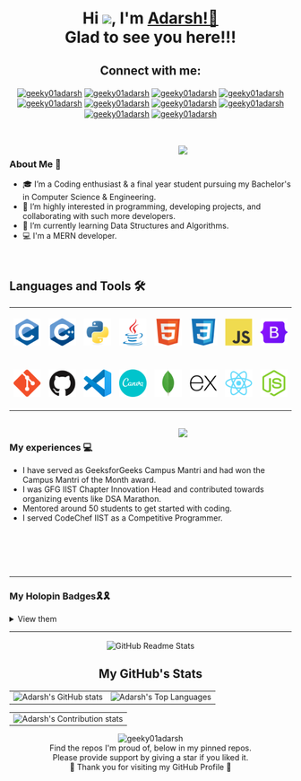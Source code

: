 <!-- headline -->
<h1 align="center">Hi <img src="https://github.com/seanprashad/slackmoji/blob/master/emoji/blob/blob-wave-gif.gif" width="40px">, I'm <a href="https://geeky01adarsh.github.io/portfolio" target="_blank">Adarsh!💙</a></br> Glad to see you here!!!</h1>

<!-- Social Links -->
<h2 align="center">Connect with me:</h2>
<p align="center">
<a href="https://stackoverflow.com/users/15397231/geeky01adarsh" target="blank"><img align="center" src="https://raw.githubusercontent.com/rahuldkjain/github-profile-readme-generator/master/src/images/icons/Social/stack-overflow.svg" alt="geeky01adarsh" height="30" width="40" /></a>
<a href="https://linkedin.com/in/geeky01adarsh" target="blank"><img align="center" src="https://raw.githubusercontent.com/rahuldkjain/github-profile-readme-generator/master/src/images/icons/Social/linked-in-alt.svg" alt="geeky01adarsh" height="30" width="40" /></a>
<a href="https://auth.geeksforgeeks.org/user/geeky01adarsh" target="blank"><img align="center" src="https://raw.githubusercontent.com/rahuldkjain/github-profile-readme-generator/master/src/images/icons/Social/geeks-for-geeks.svg" alt="geeky01adarsh" height="30" width="40" /></a>
<a href="https://www.leetcode.com/geeky01adarsh" target="blank"><img align="center" src="https://raw.githubusercontent.com/rahuldkjain/github-profile-readme-generator/master/src/images/icons/Social/leet-code.svg" alt="geeky01adarsh" height="30" width="40" /></a>
<a href="https://dev.to/geeky01adarsh" target="blank"><img align="center" src="https://raw.githubusercontent.com/rahuldkjain/github-profile-readme-generator/master/src/images/icons/Social/devto.svg" alt="geeky01adarsh" height="30" width="40" /></a>
<a href="https://twitter.com/geeky01adarsh" target="blank"><img align="center" src="https://raw.githubusercontent.com/rahuldkjain/github-profile-readme-generator/master/src/images/icons/Social/twitter.svg" alt="geeky01adarsh" height="30" width="40" /></a>
<a href="https://hashnode.com/geeky01adarsh" target="blank"><img align="center" src="https://raw.githubusercontent.com/rahuldkjain/github-profile-readme-generator/master/src/images/icons/Social/hashnode.svg" alt="geeky01adarsh" height="30" width="40" /></a>
<a href="https://www.codechef.com/users/geeky01adarsh" target="blank"><img align="center" src="https://cdn.jsdelivr.net/npm/simple-icons@3.1.0/icons/codechef.svg" alt="geeky01adarsh" height="30" width="40" /></a>
<a href="https://codeforces.com/profile/geeky01adarsh" target="blank"><img align="center" src="https://raw.githubusercontent.com/rahuldkjain/github-profile-readme-generator/master/src/images/icons/Social/codeforces.svg" alt="geeky01adarsh" height="30" width="40" /></a>
<a href="https://www.hackerearth.com/geeky01adarsh" target="blank"><img align="center" src="https://raw.githubusercontent.com/rahuldkjain/github-profile-readme-generator/master/src/images/icons/Social/hackerearth.svg" alt="geeky01adarsh" height="30" width="40" /></a>

</p>
<br/><br/>

<!-- display image -->
<img  src="geeky01adarsh.png" width="40%" align="right" >

<!-- about me -->

### About Me 🚀

- 🎓 I’m a Coding enthusiast & a final year student pursuing my Bachelor's in Computer Science & Engineering.
- 👀 I’m highly interested in programming, developing projects, and collaborating with such more developers.
- 🌱 I’m currently learning Data Structures and Algorithms.
- 💻 I'm a MERN developer.

</br>

<!-- tools and technology -->
<h2>Languages and Tools 🛠</h2>
<p align='center'>
   <table align='center' width='100px'>
      <tr>
<td width="180" align='center'>&nbsp;&nbsp;<img alt="C" width="60px" src="https://github.com/devicons/devicon/blob/master/icons/c/c-original.svg" />&nbsp;&nbsp;</td>
<td width="180" align='center'>&nbsp;&nbsp;<img alt="C++" width="60px" src="https://github.com/devicons/devicon/blob/master/icons/cplusplus/cplusplus-original.svg" />&nbsp;&nbsp;</td>
<td width="180" align='center'>&nbsp;&nbsp;<img alt="Python" width="60px" src="https://github.com/devicons/devicon/blob/master/icons/python/python-original.svg"/>&nbsp;&nbsp;</td>
         <td width="180" align='center'>&nbsp;&nbsp;<img alt="Java" width="60px" src="https://github.com/devicons/devicon/blob/master/icons/java/java-original.svg" />&nbsp;&nbsp;</td>


<td width="180" align='center'>&nbsp;&nbsp;<img alt="HTML5" width="60px" src="https://github.com/devicons/devicon/blob/master/icons/html5/html5-original.svg" />&nbsp;&nbsp;</td>
<td width="180" align='center'>&nbsp;&nbsp;<img alt="CSS3" width="60px" src="https://github.com/devicons/devicon/blob/master/icons/css3/css3-original.svg" />&nbsp;&nbsp;</td>
         <td width="180" align='center'>&nbsp;&nbsp;<img alt="CSS3" width="60px" src="https://github.com/devicons/devicon/blob/master/icons/javascript/javascript-original.svg" />&nbsp;&nbsp;</td>
         <td width="180" align='center'>&nbsp;&nbsp;<img alt="CSS3" width="60px" src="https://github.com/devicons/devicon/blob/master/icons/bootstrap/bootstrap-original.svg" />&nbsp;&nbsp;</td>
      </tr>
      <tr>
<td width="180" align='center'>&nbsp;&nbsp;<img alt="Git" width="60px" src="https://github.com/devicons/devicon/blob/master/icons/git/git-original.svg" />&nbsp;&nbsp;</td>
<td width="180" align='center'>&nbsp;&nbsp;<img alt="Github" width="60px" src="https://github.com/devicons/devicon/blob/master/icons/github/github-original.svg" />&nbsp;&nbsp; </td>
<td width="180" align='center'>&nbsp;&nbsp;<img alt="VS-Code" width="60px" src="https://github.com/devicons/devicon/blob/master/icons/vscode/vscode-original.svg" />&nbsp;&nbsp;</td>
         <td width="180" align='center'>&nbsp;&nbsp;<img alt="VS-Code" width="60px" src="https://github.com/devicons/devicon/blob/master/icons/canva/canva-original.svg" />&nbsp;&nbsp;</td>
     
<td width="180" align='center'>&nbsp;&nbsp;<img alt="Git" width="60px" src="https://github.com/devicons/devicon/blob/master/icons/mongodb/mongodb-original.svg" />&nbsp;&nbsp;</td>
<td width="180" align='center'>&nbsp;&nbsp;<img alt="Github" width="60px" src="https://github.com/devicons/devicon/blob/master/icons/express/express-original.svg" />&nbsp;&nbsp; </td>
<td width="180" align='center'>&nbsp;&nbsp;<img alt="VS-Code" width="60px" src="https://github.com/devicons/devicon/blob/master/icons/react/react-original.svg" />&nbsp;&nbsp;</td>
         <td width="180" align='center'>&nbsp;&nbsp;<img alt="VS-Code" width="60px" src="https://github.com/devicons/devicon/blob/master/icons/nodejs/nodejs-original.svg" />&nbsp;&nbsp;</td>
      </tr>
      </table>
</p>
</br>

<img src="workbench.svg" width="40%" align="right">

### My experiences 💻

- I have served as GeeksforGeeks Campus Mantri and had won the Campus Mantri of the Month award.
- I was GFG IIST Chapter Innovation Head and contributed towards organizing events like DSA Marathon.
- Mentored around 50 students to get started with coding.
- I served CodeChef IIST as a Competitive Programmer.

</br></br></br></br>

<hr>

### My Holopin Badges🎗🎗
<details>
<summary>View them</summary>
  
   
[![@geeky01adarsh's Holopin board](https://holopin.me/geeky01adarsh)](https://holopin.io/@geeky01adarsh)

</details>
<hr>

<!-- #### Github Stats:- -->
<p align="center">
 <img width="100px" src="https://res.cloudinary.com/anuraghazra/image/upload/v1594908242/logo_ccswme.svg" align="center" alt="GitHub Readme Stats" />
 <h2 align="center">My GitHub's Stats</h2>
</p>

<table>
  <tr>
   <!-- use https://github-readme-stats.vercel.app/api?username=geeky01adarsh instead for showing results --->
  <td> <img src="https://github-readme-stats-eight-tau-89.vercel.app/api?username=geeky01adarsh&show_icons=true&show=reviews&bg_color=30,e96443,904e95&title_color=fff&text_color=fff" alt="Adarsh's GitHub stats" />  </td>
    <td><img src="https://github-readme-stats.vercel.app/api/top-langs?username=geeky01adarsh&show_icons=true&locale=en&bg_color=30,e96443,904e95&title_color=fff&text_color=fff&layout=compact&theme=cobalt" alt="Adarsh's Top Languages" /></td>
  </tr>
</table>

<table align='center'>
  <tr>
    <td><img src="https://github-readme-streak-stats.herokuapp.com/?user=geeky01adarsh&layout=compact" alt="Adarsh's Contribution stats" /></td>
  </tr>
</table>

<!-- ### Contribution Graph 📈
![geeky01adarsh's contribution graph](https://activity-graph.herokuapp.com/graph?username=geeky01adarsh&custom_title=geeky01adarsh's%20contribution%20in%20last%2031%20days&color=ffffff&line=faf5f2&point=f5e1d3&bg_color=cc5200&area=true&area_color=e65c00)
 -->

<p align="center"> <img src="https://komarev.com/ghpvc/?username=geeky01adarsh&label=Profile%20views&color=orange&style=flat&label=PROFILE+VIEWS" alt="geeky01adarsh" /> 
</br>   Find the repos I'm proud of, below in my pinned repos. </br>Please provide support by giving a star if you liked it.</br>
🧡 Thank you for visiting my GitHub Profile 🧡

</p>

<!---
geeky01adarsh/geeky01adarsh is a ✨ special ✨ repository because its `README.md` (this file) appears on your GitHub profile.
You can click the Preview link to take a look at your changes.
--->

